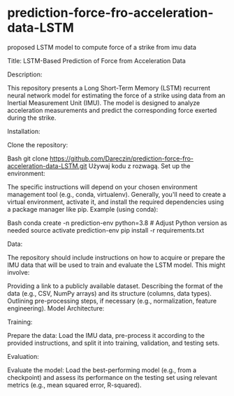 # prediction-force-fro-acceleration-data-LSTM
proposed LSTM model to compute force of a strike from imu data

Title: LSTM-Based Prediction of Force from Acceleration Data

Description:

This repository presents a Long Short-Term Memory (LSTM) recurrent neural network model for estimating the force of a strike using data from an Inertial Measurement Unit (IMU). The model is designed to analyze acceleration measurements and predict the corresponding force exerted during the strike.

Installation:

Clone the repository:

Bash
git clone https://github.com/Dareczin/prediction-force-fro-acceleration-data-LSTM.git
Używaj kodu z rozwagą.
Set up the environment:

The specific instructions will depend on your chosen environment management tool (e.g., conda, virtualenv).
Generally, you'll need to create a virtual environment, activate it, and install the required dependencies using a package manager like pip.
Example (using conda):

Bash
conda create -n prediction-env python=3.8  # Adjust Python version as needed
source activate prediction-env
pip install -r requirements.txt

Data:

The repository should include instructions on how to acquire or prepare the IMU data that will be used to train and evaluate the LSTM model. This might involve:

Providing a link to a publicly available dataset.
Describing the format of the data (e.g., CSV, NumPy arrays) and its structure (columns, data types).
Outlining pre-processing steps, if necessary (e.g., normalization, feature engineering).
Model Architecture:

Training:

Prepare the data: Load the IMU data, pre-process it according to the provided instructions, and split it into training, validation, and testing sets.


Evaluation:

Evaluate the model: Load the best-performing model (e.g., from a checkpoint) and assess its performance on the testing set using relevant metrics (e.g., mean squared error, R-squared).
